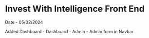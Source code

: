 # Invest With Intelligence Front End

Date - 05/02/2024

Added Dashboard
    - Dashboard - Admin
    - Admin form in Navbar


